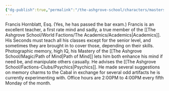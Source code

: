```yaml
---
{"dg-publish":true,"permalink":"/the-ashgrove-school/characters/masters/francis-hornblatt-esq/"}
---
```


Francis Hornblatt, Esq. (Yes, he has passed the bar exam.) Francis is an excellent teacher, a first rate mind and sadly, a true member of the [[The Ashgrove School/World Factions/The Academics/Academics\|Academics]]. His Seconds must teach all his classes except for the senior level, and sometimes they are brought in to cover those, depending on their skills. Photographic memory, high IQ, his Mastery of the [[The Ashgrove School/Magic/Path of Mind\|Path of Mind]] lets him both enhance his mind if need be, and manipulate others casually. He advises the [[The Ashgrove School/Factions-Clubs/Psychics\|Psychics]]. He made several suggestions on memory charms to the Cabal in exchange for several odd artifacts he is currently experimenting with. Office hours are 2:00PM to 4:00PM every fifth Monday of the month.